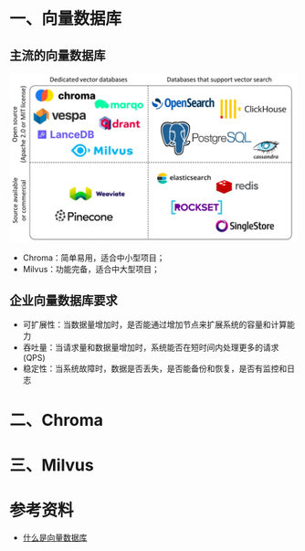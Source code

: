 # 一、向量数据库


## 主流的向量数据库

![](image/常用向量数据库.jpg)

- Chroma：简单易用，适合中小型项目；
- Milvus：功能完备，适合中大型项目；

## 企业向量数据库要求

- 可扩展性：当数据量增加时，是否能通过增加节点来扩展系统的容量和计算能力
- 吞吐量：当请求量和数据量增加时，系统能否在短时间内处理更多的请求(QPS)
- 稳定性：当系统故障时，数据是否丢失，是否能备份和恢复，是否有监控和日志


# 二、Chroma



# 三、Milvus




# 参考资料

- [什么是向量数据库](https://www.pinecone.io/learn/vector-database/)
